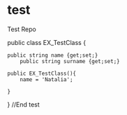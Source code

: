 # test
Test Repo

public class EX_TestClass {

    public string name {get;set;}
   		public string surname {get;set;}
    
    public EX_TestClass(){
        name = 'Natalia';
        
    }
    
}
//End test

